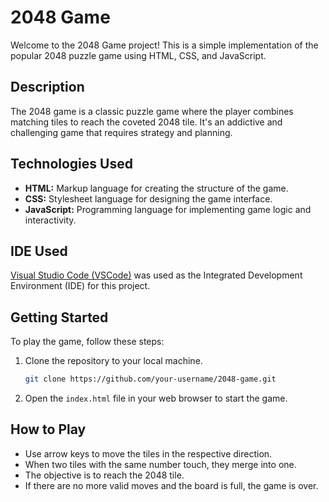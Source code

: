 # 2048 Game

Welcome to the 2048 Game project! This is a simple implementation of the popular 2048 puzzle game using HTML, CSS, and JavaScript.

## Description

The 2048 game is a classic puzzle game where the player combines matching tiles to reach the coveted 2048 tile. It's an addictive and challenging game that requires strategy and planning.

## Technologies Used

- **HTML:** Markup language for creating the structure of the game.
- **CSS:** Stylesheet language for designing the game interface.
- **JavaScript:** Programming language for implementing game logic and interactivity.

## IDE Used

[Visual Studio Code (VSCode)](https://code.visualstudio.com/) was used as the Integrated Development Environment (IDE) for this project.

## Getting Started

To play the game, follow these steps:

1. Clone the repository to your local machine.
   ```bash
   git clone https://github.com/your-username/2048-game.git
   ```

2. Open the `index.html` file in your web browser to start the game.

## How to Play

- Use arrow keys to move the tiles in the respective direction.
- When two tiles with the same number touch, they merge into one.
- The objective is to reach the 2048 tile.
- If there are no more valid moves and the board is full, the game is over.
